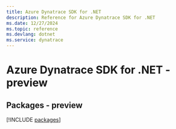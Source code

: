 ```yaml
---
title: Azure Dynatrace SDK for .NET
description: Reference for Azure Dynatrace SDK for .NET
ms.date: 12/27/2024
ms.topic: reference
ms.devlang: dotnet
ms.service: dynatrace
---
```

# Azure Dynatrace SDK for .NET - preview
## Packages - preview
[!INCLUDE [packages](dynatrace-index.md)]